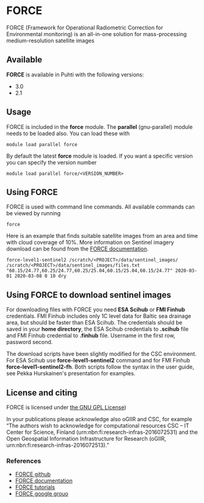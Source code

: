 # FORCE 

FORCE (Framework for Operational Radiometric Correction for Environmental monitoring) is an all-in-one solution for mass-processing medium-resolution satellite images

## Available

__FORCE__ is available in Puhti with the following versions:

* 3.0
* 2.1

## Usage

FORCE is included in the __force__ module. The __parallel__ (gnu-parallel) module needs to be loaded also. You can load these with

`module load parallel force`

By default the latest __force__ module is loaded. If you want a specific version you can specify the version number

`module load parallel force/<VERSION_NUMBER>`

## Using FORCE

FORCE is used with command line commands. All available commands can be viewed by running 

`force`

Here is an example that finds suitable satellite images from an area and time with cloud coverage of 10%. More information on Sentinel imagery download can be found from the [FORCE documentation](https://force-eo.readthedocs.io/en/latest/components/lower-level/level1/level1-sentinel2.html#level1-sentinel2).

`force-level1-sentinel2 /scratch/<PROJECT>/data/sentinel_images/ /scratch/<PROJECT>/data/sentinel_images/files.txt "60.15/24.77,60.25/24.77,60.25/25.04,60.15/25.04,60.15/24.77" 2020-03-01 2020-03-08 0 10 dry`

## Using FORCE to download sentinel images

For downloading files with FORCE you need __ESA Scihub__ or __FMI Finhub__ credentials. FMI Finhub includes only 1C level data for Baltic sea drainage area, but should be faster than ESA Scihub. The credentials should be saved in your __home directory__, the ESA Scihub credentials to __.scihub__ file and FMI Finhub credential to __.finhub__ file. Username in the first row, password second.

The download scripts have been slightly modified for the CSC environment. For ESA Scihub use __force-level1-sentinel2__ command and for FMI Finhub __force-level1-sentinel2-fh__. Both scripts follow the syntax in the user guide, see Pekka Hurskainen's presentation for examples.

## License and citing

FORCE is licensed under [the GNU GPL License](https://github.com/davidfrantz/force/blob/master/LICENSE))

In your publications please acknowledge also oGIIR and CSC, for example “The authors wish to acknowledge for computational resources CSC – IT Center for Science, Finland (urn:nbn:fi:research-infras-2016072531) and the Open Geospatial Information Infrastructure for Research (oGIIR, urn:nbn:fi:research-infras-2016072513).”

### References

* [FORCE github](https://github.com/davidfrantz/force)
* [FORCE documentation](https://force-eo.readthedocs.io/en/latest/)
* [FORCE tutorials](https://davidfrantz.github.io/#tutorials)
* [FORCE google grouo](https://groups.google.com/d/forum/force_eo)
